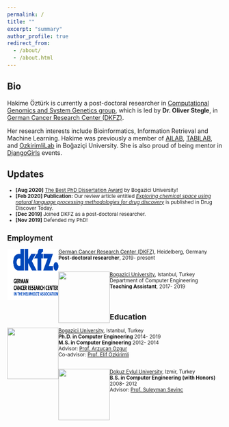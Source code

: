 ```yaml
---
permalink: /
title: ""
excerpt: "summary"
author_profile: true
redirect_from: 
  - /about/
  - /about.html
---
```


## Bio 
Hakime Öztürk is currently a post-doctoral researcher in [Computational Genomics and System Genetics group](https://www.dkfz.de/en/bioinformatik-genomik-systemgenetik/), which is led by **Dr. Oliver Stegle**, in 
[German Cancer Research Center (DKFZ)](https://www.dkfz.de/en/index.html).  

Her research interests include Bioinformatics, Information Retrieval and Machine Learning. 
Hakime was previously a member of [AILAB](http://ailab.cmpe.boun.edu.tr/), [TABILAB](http://tabilab.cmpe.boun.edu.tr/), and [OzkirimliLab](http://www.che.boun.edu.tr/che_faculty/elif/main/work/index.html) in Boğaziçi University. 
She is also proud of being mentor in [DjangoGirls](https://djangogirls.org/istanbul/) events.



## Updates

<small>

   *  **\[Aug 2020\]** 	[The Best PhD Dissertation Award](https://www.cmpe.boun.edu.tr/news/hakime-öztürk-receives-bap-dissertation-award) by Bogazici University! 
   *  **\[Feb 2020\]** 	**Publication:** Our review article entitled [*Exploring chemical space using natural language processing methodologies for drug discovery*](https://www.sciencedirect.com/science/article/pii/S1359644620300465) is published in Drug Discover Today. 
   * **\[Dec 2019\]** 	 Joined DKFZ as a post-doctoral researcher. 
   * **\[Nov 2019\]** 	 Defended my PhD! 



## Employment


<img align="left" width="120" height="120" src="../images/dkfz.png">

   [German Cancer Research Center (DKFZ)](https://www.dkfz.de/en/index.html), Heidelberg, Germany <br/>
   **Post-doctoral researcher**,    2019- present<br/>
   <br/>

<img align="left" width="120" height="120" src="https://upload.wikimedia.org/wikipedia/en/7/76/Boğaziçi_University_logo.svg">

   [Bogazici University](http://boun.edu.tr/), Istanbul, Turkey<br/>
   Department of Computer Engineering  
   **Teaching Assistant**,    2017- 2019<br/>
   

 <br/>




## Education


<img align="left" width="120" height="120" src="https://upload.wikimedia.org/wikipedia/en/7/76/Boğaziçi_University_logo.svg">

   [Bogazici University](http://boun.edu.tr/), Istanbul, Turkey<br/>
   **Ph.D. in Computer Engineering**    2014- 2019<br/>
   **M.S. in Computer Engineering**     2012- 2014<br/>
   Advisor: [Prof. Arzucan Ozgur](https://www.cmpe.boun.edu.tr/~ozgur/)<br/>
   Co-advisor: [Prof. Elif Ozkirimli](http://ozkirimli.che.boun.edu.tr/)
   <br/>
   <br/>

<img align="left" width="120" height="120" src="https://upload.wikimedia.org/wikipedia/tr/1/1e/Deu_logo.png">

   [Dokuz Eylul University](http://www.deu.edu.tr/), Izmir, Turkey<br/>
   **B.S. in Computer Engineering (with Honors)**    2008- 2012<br/>
   Advisor: [Prof. Suleyman Sevinc](http://kisi.deu.edu.tr/suleyman.sevinc/)

 <br/>



